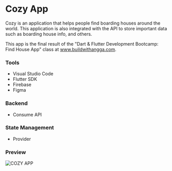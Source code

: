 # Cozy App

Cozy is an application that helps people find boarding houses around the world. This application is also integrated with the API to store important data such as boarding house info, and others.

This app is the final result of the "Dart & Flutter Development Bootcamp: Find House App" class at www.buildwithangga.com.

<h3>Tools</h3>

<ul>
<li>Visual Studio Code</li>
<li>Flutter SDK</li>
<li>Firebase</li>
<li>Figma</li>
</ul>

<h3>Backend</h3>

<ul><li>Consume API</li></ul>

<h3>State Management</h3>

<ul><li>Provider</li></ul>

<h3>Preview</h3>

![COZY APP](https://user-images.githubusercontent.com/79519141/134310045-a32926e7-7376-4f01-b1ec-68c384435d13.jpg)
